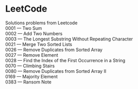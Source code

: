 # LeetCode
Solutions problems from Leetcode   
0001 — Two Sum  
0002 — Add Two Numbers  
0003 — The Longest Substring Without Repeating Character  
0021 — Merge Two Sorted Lists  
0026 — Remove Duplicates from Sorted Array  
0027 — Remove Element  
0028 — Find the Index of the First Occurrence in a String  
0070 — Climbing Stairs  
0080 — Remove Duplicates from Sorted Array II  
0169 — Majority Element  
0383 — Ransom Note  